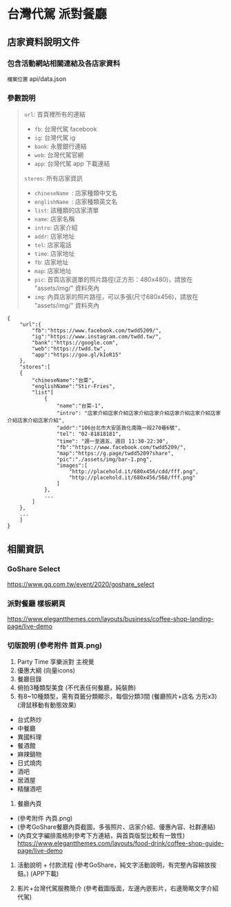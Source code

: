 # 台灣代駕 派對餐廳

## 店家資料說明文件
### 包含活動網站相關連結及各店家資料

`檔案位置` api/data.json

### 參數說明

>`url`: 首頁裡所有的連結
>
> - `fb`: 台灣代駕 facebook
> - `ig`: 台灣代駕 ig
> - `bank`: 永豐銀行連結
> - `web`: 台灣代駕官網
> - `app`: 台灣代駕 app 下載連結
>
>
>`stores`: 所有店家資訊
>
> - `chineseName `: 店家種類中文名
> - `englishName `: 店家種類英文名
> - `list`: 該種類的店家清單
>  -  `name`: 店家名稱
>  -  `intro`: 店家介紹
>  -  `addr`: 店家地址
>  -  `tel`: 店家電話
>  -  `time`: 店家地址
>  -  `fb`: 店家地址
>  -  `map`: 店家地址
>  -  `pic`: 首頁店家選單的照片路徑(正方形：480x480)，請放在 "assets/img/" 資料夾內
>  -  `img`: 內頁店家的照片路徑，可以多張(尺寸680x456)，請放在 "assets/img/" 資料夾內


```
{
    "url":{
        "fb":"https://www.facebook.com/twdd5209/",
        "ig":"https://www.instagram.com/twdd.tw/",
        "bank":"https://google.com",
        "web":"https://twdd.tw",
        "app":"https://goo.gl/kIoR15"
    },
    "stores":[
    {
        "chineseName":"台菜",
        "englishName":"Stir-Fries",
        "list"[
            {
                "name":"台菜-1",
                "intro": "店家介紹店家介紹店家介紹店家介紹店家介紹店家介紹店家介紹店家介紹店家介紹",
                "addr":"106台北市大安區敦化南路一段270巷6號",
                "tel": "02-81818181",
                "time": "週一至週五、週日 11:30-22:30",
                "fb":"https://www.facebook.com/twdd5209/",
                "map":"https://g.page/twdd5209?share",
                "pic":"./assets/img/bar-1.png",
                "images":[
                    "http://placehold.it/680x456/cdd/fff.png",
                    "http://placehold.it/680x456/568/fff.png"
                ]
            },
            ...
        ]
    },
    ...
    ]
}

```

## 相關資訊

### GoShare Select
https://www.gq.com.tw/event/2020/goshare_select

### 派對餐廳 樣板網頁
https://www.elegantthemes.com/layouts/business/coffee-shop-landing-page/live-demo

### 切版說明 (參考附件 首頁.png)

1. Party Time 享樂派對 主視覺
1. 優惠大綱 (向量icons)
1. 餐廳目錄
1. 俯拍3種類型美食 (不代表任何餐廳，純裝飾)
1. 有8~10種類型，需有頁籤分類顯示，每個分類3間 (餐廳照片+店名 方形x3) (滑鼠移動有動態效果)

 - 台式熱炒 
 - 中餐廳 
 - 異國料理 
 - 餐酒館 
 - 麻辣鍋物 
 - 日式燒肉 
 - 酒吧        
 - 居酒屋   
 - 精釀酒吧

1.  餐廳內頁
 - (參考附件 內頁.png)
 - (參考GoShare餐廳內頁截圖，多張照片、店家介紹、優惠內容、社群連結)
 - (內頁文字編排風格則參考下方連結，與首頁版型比較有一致性)
https://www.elegantthemes.com/layouts/food-drink/coffee-shop-guide-page/live-demo

1. 活動說明 + 付款流程  (參考GoShare，純文字活動說明，有完整內容縮放按鈕。) (APP下載)

1. 影片+台灣代駕服務簡介 (參考截圖版面，左邊內嵌影片，右邊簡略文字介紹代駕)



